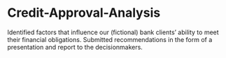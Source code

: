 # Credit-Approval-Analysis 
Identified factors that influence our (fictional) bank clients’ ability to meet their financial obligations. Submitted recommendations in the form of a presentation and report to the decisionmakers.
